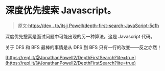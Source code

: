 # 深度优先搜索 Javascript。

> 原文:[https://dev . to/itsjj Powell/depth-first-search-JavaScript-5c1h](https://dev.to/itsjjpowell/depth-first-search-javascript-5c1h)

深度优先搜索是面试问题中可能出现的另一种算法。这是 Javascript 代码。

关于 DFS 和 BFS 最棒的事情是从 DFS 到 BFS 只有一行的改变——反之亦然！

[https://repl.it/@JonathanPowell2/DepthFirstSearch?lite=true](https://repl.it/@JonathanPowell2/DepthFirstSearch?lite=true)